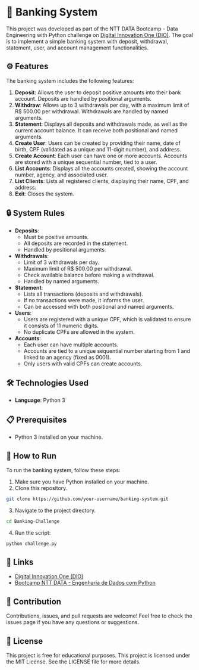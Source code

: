 # 🏦 Banking System

This project was developed as part of the NTT DATA Bootcamp - Data Engineering with Python challenge on [Digital Innovation One (DIO)](https://www.dio.me/). The goal is to implement a simple banking system with deposit, withdrawal, statement, user, and account management functionalities.

## ⚙️ Features

The banking system includes the following features:
1. **Deposit**: Allows the user to deposit positive amounts into their bank account. Deposits are handled by positional arguments.
2. **Withdraw**: Allows up to 3 withdrawals per day, with a maximum limit of R$ 500.00 per withdrawal. Withdrawals are handled by named arguments.
3. **Statement**: Displays all deposits and withdrawals made, as well as the current account balance. It can receive both positional and named arguments.
4. **Create User**: Users can be created by providing their name, date of birth, CPF (validated as a unique and 11-digit number), and address.
5. **Create Account**: Each user can have one or more accounts. Accounts are stored with a unique sequential number, tied to a user.
6. **List Accounts**: Displays all the accounts created, showing the account number, agency, and associated user.
7. **List Clients**: Lists all registered clients, displaying their name, CPF, and address.
8. **Exit**: Closes the system.

## 🔒 System Rules

- **Deposits**: 
  - Must be positive amounts.
  - All deposits are recorded in the statement.
  - Handled by positional arguments.
- **Withdrawals**:
  - Limit of 3 withdrawals per day.
  - Maximum limit of R$ 500.00 per withdrawal.
  - Check available balance before making a withdrawal.
  - Handled by named arguments.
- **Statement**: 
  - Lists all transactions (deposits and withdrawals).
  - If no transactions were made, it informs the user.
  - Can be accessed with both positional and named arguments.
- **Users**:
  - Users are registered with a unique CPF, which is validated to ensure it consists of 11 numeric digits.
  - No duplicate CPFs are allowed in the system.
- **Accounts**:
  - Each user can have multiple accounts.
  - Accounts are tied to a unique sequential number starting from 1 and linked to an agency (fixed as 0001).
  - Only users with valid CPFs can create accounts.

## 🛠️ Technologies Used

- **Language**: Python 3

## 📋 Prerequisites

- Python 3 installed on your machine.

## 🚀 How to Run

To run the banking system, follow these steps:
1. Make sure you have Python installed on your machine.
2. Clone this repository.
```bash
git clone https://github.com/your-username/banking-system.git
```
3. Navigate to the project directory.
```bash
cd Banking-Challenge
```
4. Run the script:
```bash
python challenge.py
```

## 🔗 Links

* [Digital Innovation One (DIO)](https://www.dio.me/)
* [Bootcamp NTT DATA - Engenharia de Dados com Python](https://www.dio.me/bootcamp/engenharia-dados-python)

## 🤝 Contribution

Contributions, issues, and pull requests are welcome! Feel free to check the issues page if you have any questions or suggestions.
## 📄 License

This project is free for educational purposes.
This project is licensed under the MIT License.
See the LICENSE file for more details.
